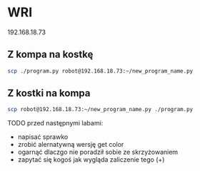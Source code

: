# WRI

192.168.18.73

## Z kompa na kostkę

```bash
scp ./program.py robot@192.168.18.73:~/new_program_name.py
```

## Z kostki na kompa

```bash
scp robot@192.168.18.73:~/new_program_name.py ./program.py
```

TODO przed następnymi labami:

- napisać sprawko
- zrobić alernatywną wersję get color
- ogarnąć dlaczgo nie poradził sobie ze skrzyżowaniem
- zapytać się kogoś jak wygląda zaliczenie tego (+)
